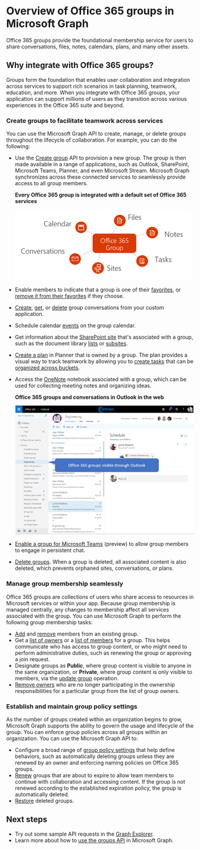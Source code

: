 # Overview of Office 365 groups in Microsoft Graph

Office 365 groups provide the foundational membership service for users to share conversations, files, notes, calendars, plans, and many other assets. 

## Why integrate with Office 365 groups?   

Groups form the foundation that enables user collaboration and integration across services to support rich scenarios in task planning, teamwork, education, and more. When you integrate with Office 365 groups, your application can support millions of users as they transition across various experiences in the Office 365 suite and beyond.  
 
### Create groups to facilitate teamwork across services 
 
You can use the Microsoft Graph API to create, manage, or delete groups throughout the lifecycle of collaboration. For example, you can do the following:  
 
- Use the [Create group](../api-reference/v1.0/api/group_post_groups.md) API to provision a new group. The group is then made available in a range of applications, such as Outlook, SharePoint, Microsoft Teams, Planner, and even Microsoft Stream. Microsoft Graph synchronizes across these connected services to seamlessly provide access to all group members.  
 
    **Every Office 365 group is integrated with a default set of Office 365 services**

    ![Diagram showing Office 365 group integration with files, notes, tasks, sites, conversations, and calendar](images/office365-groups-concept-overview-related-services-infographic.png)  

- Enable members to indicate that a group is one of their [favorites](../api-reference/v1.0/api/group_addfavorite.md), or [remove it from their favorites](../api-reference/v1.0/api/group_removefavorite.md) if they choose. 
- [Create](../api-reference/v1.0/api/group_post_conversations.md), [get](../api-reference/v1.0/api/group_get_conversation.md), or [delete](../api-reference/v1.0/api/group_delete_conversation.md) group conversations from your custom application. 
- Schedule calendar [events](../api-reference/v1.0/resources/event.md) on the group calendar. 
- Get information about the [SharePoint site](../api-reference/v1.0/resources/site.md) that's associated with a group, such as the document library [lists](../api-reference/v1.0/api/list_list.md) or [subsites](../api-reference/v1.0/api/site_list_subsites.md). 
- [Create a plan](../api-reference/v1.0/api/planner_post_buckets.md) in Planner that is owned by a group. The plan provides a visual way to track teamwork by allowing you to [create tasks](../api-reference/v1.0/api/planner_post_tasks.md) that can be [organized across buckets](../api-reference/v1.0/api/planner_post_buckets.md). 
- Access the [OneNote](../api-reference/v1.0/resources/onenote.md) notebook associated with a group, which can be used for collecting meeting notes and organizing ideas. 
  
    **Office 365 groups and conversations in Outlook in the web**

    ![Screenshot of Outlook on the web with groups listed in the Groups folder](images/office365-groups-concept-overview-groups-in-outlook.png) 

- [Enable a group for Microsoft Teams](../api-reference/beta/api/team_put_teams.md) (preview) to allow group members to engage in persistent chat.  
- [Delete groups](../api-reference/v1.0/api/group_delete.md). When a group is deleted, all associated content is also deleted, which prevents orphaned sites, conversations, or plans. 
 
### Manage group membership seamlessly 
 
Office 365 groups are collections of users who share access to resources in Microsoft services or within your app. Because group membership is managed centrally, any changes to membership affect all services associated with the group. You can use Microsoft Graph to perform the following group membership tasks:
 
- [Add](../api-reference/v1.0/api/group_post_members.md) and [remove](../api-reference/v1.0/api/group_delete_members.md) members from an existing group. 
- Get a [list of owners](../api-reference/v1.0/api/group_list_owners.md) or a [list of members](../api-reference/v1.0/api/group_list_members.md) for a group. This helps communicate who has access to group content, or who might need to perform administrative duties, such as renewing the group or approving a join request. 
- Designate groups as **Public**, where group content is visible to anyone in the same organization, or **Private**, where group content is only visible to members, via the [update group](../api-reference/v1.0/api/group_update.md) operation. 
- [Remove owners](../api-reference/v1.0/api/group_delete_owners.md) who are no longer participating in the ownership responsibilities for a particular group from the list of group owners. 
 
### Establish and maintain group policy settings 
 
As the number of groups created within an organization begins to grow, Microsoft Graph supports the ability to govern the usage and lifecycle of the group. You can enforce group policies across all groups within an organization. You can use the Microsoft Graph API to:

- Configure a broad range of [group policy settings](../api-reference/v1.0/resources/groupsetting.md) that help define behaviors, such as automatically deleting groups unless they are renewed by an owner and enforcing naming policies on Office 365 groups. 
- [Renew](../api-reference/v1.0/api/group_renew.md) groups that are about to expire to allow team members to continue with collaboration and accessing content. If the group is not renewed according to the established expiration policy, the group is automatically deleted. 
- [Restore](../api-reference/v1.0/api/directory_deleteditems_restore.md) deleted groups.
 
## Next steps

- Try out some sample API requests in the [Graph Explorer](https://developer.microsoft.com/en-us/graph/graph-explorer). 
- Learn more about how to [use the groups API](../api-reference/v1.0/resources/groups-overview.md) in Microsoft Graph.
<!-- These links go to other content/technologies; not sure that they are relevant next steps for working with groups.
- Learn how to build and publish your app to make it available in [Microsoft Teams](https://dev.office.com/teams).
- Research how your app can be integrated with [SharePoint](https://developer.microsoft.com/en-us/sharepoint) for document collaboration.  
- Look at how [Office 365 Connectors](https://docs.microsoft.com/en-us/outlook/actionable-messages/) can be used to extend group functionality in Outlook. 
-->
